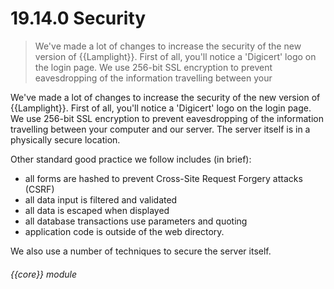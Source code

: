 # 19.14.0    Security

> We've made a lot of changes to increase the security of the new version of {{Lamplight}}. First of all, you'll notice a 'Digicert' logo on the login page. We use 256-bit SSL encryption to prevent eavesdropping of the information travelling between your 

We've made a lot of changes to increase the security of the new version of {{Lamplight}}. First of all, you'll notice a 'Digicert' logo on the login page. We use 256-bit SSL encryption to prevent eavesdropping of the information travelling between your computer and our server. The server itself is in a physically secure location.

Other standard good practice we follow includes (in brief):

  * all forms are hashed to prevent Cross-Site Request Forgery attacks (CSRF)
  * all data input is filtered and validated
 * all data is escaped when displayed
  * all database transactions use parameters and quoting
  * application code is outside of the web directory.

We also use a number of techniques to secure the server itself. 

###### {{core}} module

